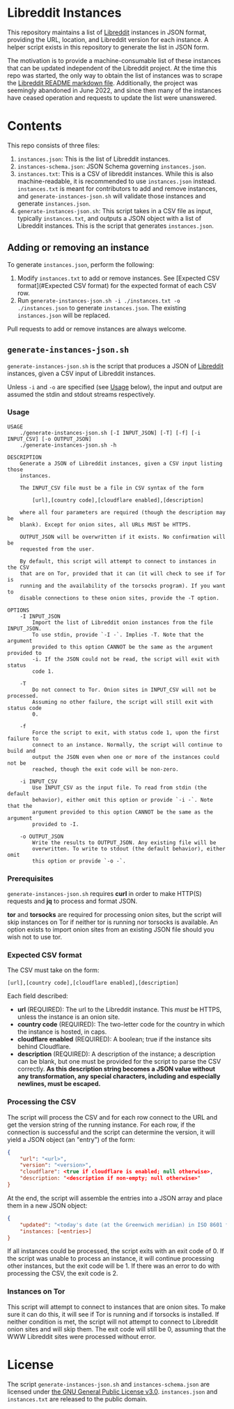 # Libreddit Instances

This repository maintains a list of [Libreddit](https://github.com/spikecodes/libreddit) instances in JSON format, providing the URL, location, and Libreddit version for each instance. A helper script exists in this repository to generate the list in JSON form.

The motivation is to provide a machine-consumable list of these instances that can be updated independent of the Libreddit project. At the time this repo was started, the only way to obtain the list of instances was to scrape the [Libreddit README markdown file](https://github.com/spikecodes/libreddit/blob/master/README.md). Additionally, the project was seemingly abandoned in June 2022, and since then many of the instances have ceased operation and requests to update the list were unanswered. 

# Contents

This repo consists of three files:

1. `instances.json`: This is the list of Libreddit instances.
1. `instances-schema.json`: JSON Schema governing `instances.json`.
1. `instances.txt`: This is a CSV of libreddit instances. While this is also machine-readable, it is recommended to use `instances.json` instead. `instances.txt` is meant for contributors to add and remove instances, and `generate-instances-json.sh` will validate those instances and generate `instances.json`.
1. `generate-instances-json.sh`: This script takes in a CSV file as input, typically `instances.txt`, and outputs a JSON object with a list of Libreddit instances. This is the script that generates `instances.json`.

## Adding or removing an instance

To generate `instances.json`, perform the following:

1. Modify `instances.txt` to add or remove instances. See [Expected CSV format](#Expected CSV format) for the expected format of each CSV row.
1. Run `generate-instances-json.sh -i ./instances.txt -o ./instances.json` to generate `instances.json`. The existing `instances.json` will be replaced.

Pull requests to add or remove instances are always welcome.

## `generate-instances-json.sh`

`generate-instances-json.sh` is the script that produces a JSON of [Libreddit](https://github.com/spikecodes/libreddit) instances, given a CSV input of Libreddit instances.

Unless `-i` and `-o` are specified (see [Usage](#Usage) below), the input and output are assumed the stdin and stdout streams respectively.

### Usage

```
USAGE
    ./generate-instances-json.sh [-I INPUT_JSON] [-T] [-f] [-i INPUT_CSV] [-o OUTPUT_JSON]
    ./generate-instances-json.sh -h

DESCRIPTION
    Generate a JSON of Libreddit instances, given a CSV input listing those
    instances.

    The INPUT_CSV file must be a file in CSV syntax of the form

        [url],[country code],[cloudflare enabled],[description]

    where all four parameters are required (though the description may be
    blank). Except for onion sites, all URLs MUST be HTTPS.

    OUTPUT_JSON will be overwritten if it exists. No confirmation will be
    requested from the user.

    By default, this script will attempt to connect to instances in the CSV
    that are on Tor, provided that it can (it will check to see if Tor is
    running and the availability of the torsocks program). If you want to
    disable connections to these onion sites, provide the -T option.

OPTIONS
    -I INPUT_JSON
        Import the list of Libreddit onion instances from the file INPUT_JSON.
        To use stdin, provide `-I -`. Implies -T. Note that the argument
        provided to this option CANNOT be the same as the argument provided to
        -i. If the JSON could not be read, the script will exit with status
        code 1.

    -T
        Do not connect to Tor. Onion sites in INPUT_CSV will not be processed.
        Assuming no other failure, the script will still exit with status code
        0.

    -f
        Force the script to exit, with status code 1, upon the first failure to
        connect to an instance. Normally, the script will continue to build and
        output the JSON even when one or more of the instances could not be
        reached, though the exit code will be non-zero.

    -i INPUT_CSV
        Use INPUT_CSV as the input file. To read from stdin (the default
        behavior), either omit this option or provide `-i -`. Note that the
        argument provided to this option CANNOT be the same as the argument
        provided to -I.

    -o OUTPUT_JSON
        Write the results to OUTPUT_JSON. Any existing file will be
        overwritten. To write to stdout (the default behavior), either omit
        this option or provide `-o -`.
```

### Prerequisites

`generate-instances-json.sh` requires **curl** in order to make HTTP(S) requests and **jq** to process and format JSON.

**tor** and **torsocks** are required for processing onion sites, but the script will skip instances on Tor if neither tor is running nor torsocks is available. An option exists to import onion sites from an existing JSON file should you wish not to use tor.

### Expected CSV format

The CSV must take on the form:

```
[url],[country code],[cloudflare enabled],[description]
```

Each field described:
- **url** (REQUIRED): The url to the Libreddit instance. This _must_ be HTTPS, unless the instance is an onion site.
- **country code** (REQUIRED): The two-letter code for the country in which the instance is hosted, in caps.
- **cloudflare enabled** (REQUIRED): A boolean; true if the instance sits behind Cloudflare.
- **description** (REQUIRED): A description of the instance; a description can be blank, but one must be provided for the script to parse the CSV correctly. **As this description string becomes a JSON value without any transformation, any special characters, including and especially newlines, must be escaped.**

### Processing the CSV

The script will process the CSV and for each row connect to the URL and get the version string of the running instance. For each row, if the connection is successful and the script can determine the version, it will yield a JSON object (an "entry") of the form:

```json
{
    "url": "<url>",
    "version": "<version>",
    "cloudflare": <true if cloudflare is enabled; null otherwise>,
    "description: "<description if non-empty; null otherwise>"
}
```

At the end, the script will assemble the entries into a JSON array and place them in a new JSON object:

```json
{
    "updated": "<today's date (at the Greenwich meridian) in ISO 8601 format>",
    "instances: [<entries>]
}
```

If all instances could be processed, the script exits with an exit code of 0. If the script was unable to process an instance, it will continue processing other instances, but the exit code will be 1. If there was an error to do with processing the CSV, the exit code is 2.

### Instances on Tor

This script will attempt to connect to instances that are onion sites. To make sure it can do this, it will see if Tor is running and if torsocks is installed. If neither condition is met, the script will not attempt to connect to Libreddit onion sites and will skip them. The exit code will still be 0, assuming that the WWW Libreddit sites were processed without error.

# License

The script `generate-instances-json.sh` and `instances-schema.json` are licensed under [the GNU General Public License v3.0](https://www.gnu.org/licenses/gpl-3.0.en.html). `instances.json` and `instances.txt` are released to the public domain.
